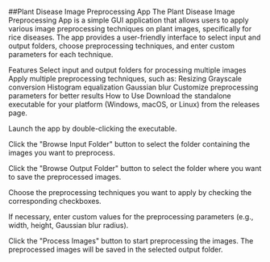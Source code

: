 

##Plant Disease Image Preprocessing App
The Plant Disease Image Preprocessing App is a simple GUI application that allows users to apply various image preprocessing techniques on plant images, specifically for rice diseases. The app provides a user-friendly interface to select input and output folders, choose preprocessing techniques, and enter custom parameters for each technique.


Features
Select input and output folders for processing multiple images
Apply multiple preprocessing techniques, such as:
Resizing
Grayscale conversion
Histogram equalization
Gaussian blur
Customize preprocessing parameters for better results
How to Use
Download the standalone executable for your platform (Windows, macOS, or Linux) from the releases page.

Launch the app by double-clicking the executable.

Click the "Browse Input Folder" button to select the folder containing the images you want to preprocess.

Click the "Browse Output Folder" button to select the folder where you want to save the preprocessed images.

Choose the preprocessing techniques you want to apply by checking the corresponding checkboxes.

If necessary, enter custom values for the preprocessing parameters (e.g., width, height, Gaussian blur radius).

Click the "Process Images" button to start preprocessing the images. The preprocessed images will be saved in the selected output folder.

